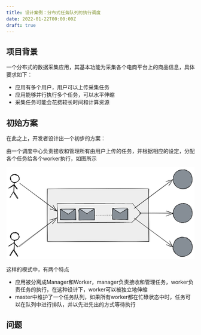 ```yaml
---
title: 设计案例：分布式任务队列的执行调度
date: 2022-01-22T00:00:00Z
draft: true
---
```


## 项目背景

一个分布式的数据采集应用，其基本功能为采集各个电商平台上的商品信息，具体要求如下：
* 应用有多个用户，用户可以上传采集任务
* 应用能够并行执行多个任务，可以水平伸缩
* 采集任务可能会花费较长时间和计算资源


## 初始方案

  
在此之上，开发者设计出一个初步的方案：

由一个调度中心负责接收和管理所有由用户上传的任务，并根据相应的设定，分配各个任务给各个worker执行，如图所示

![](/design-job-scheduler/1.png)

这样的模式中，有两个特点
* 应用被分离成Manager和Worker，manager负责接收和管理任务，worker负责任务的执行，在这种设计下，worker可以被独立地伸缩
* master中维护了一个任务队列，如果所有worker都在忙碌状态中时，任务可以在队列中进行排队，并以先进先出的方式等待执行


## 问题




